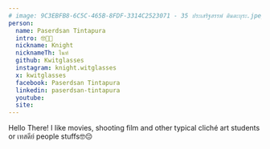 ```yaml
---
# image: 9C3EBFB8-6C5C-465B-8FDF-3314C2523071 - 35 ประเสริฐสรรพ์ ตินตะบุระ.jpeg
person:
  name: Paserdsan Tintapura
  intro: 🤓🎥📸
  nickname: Knight
  nicknameTh: ไนท์
  github: Kwitglasses
  instagram: knight.witglasses
  x: kwitglasses
  facebook: Paserdsan Tintapura
  linkedin: paserdsan-tintapura
  youtube:
  site:
---
```


Hello There! I like movies, shooting film and other typical cliché art students or เทสดีย์ people stuffs🤓😔

